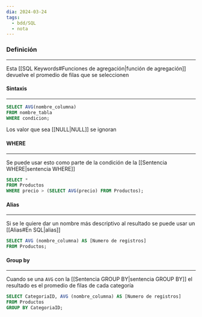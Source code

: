 ```yaml
---
dia: 2024-03-24
tags:
  - bdd/SQL
  - nota
---
```

### Definición
---
Esta [[SQL Keywords#Funciones de agregación|función de agregación]] devuelve el promedio de filas que se seleccionen

#### Sintaxis
---
```SQL 
SELECT AVG(nombre_columna)
FROM nombre_tabla
WHERE condicion;
```

Los valor que sea [[NULL|NULL]] se ignoran

#### WHERE
---
Se puede usar esto como parte de la condición de la [[Sentencia WHERE|sentencia WHERE]]

```SQL 
SELECT *
FROM Productos
WHERE precio > (SELECT AVG(precio) FROM Productos);
```

#### Alias
---
Si se le quiere dar un nombre más descriptivo al resultado se puede usar un [[Alias#En SQL|alias]] 

```SQL
SELECT AVG (nombre_columna) AS [Numero de registros]
FROM Productos;
```

#### Group by
---
Cuando se una `AVG` con la [[Sentencia GROUP BY|sentencia GROUP BY]] el resultado es el promedio de filas de cada categoría

```SQL
SELECT CategoriaID, AVG (nombre_columna) AS [Numero de registros]
FROM Productos
GROUP BY CategoriaID;
```

